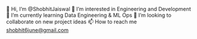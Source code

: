 👋 Hi, I’m @ShobhitJaiswal
👀 I’m interested in Engineering and Development
🌱 I’m currently learning Data Engineering & ML Ops
💞️ I’m looking to collaborate on new project ideas
📫 How to reach me shobhit6june@gmail.com
